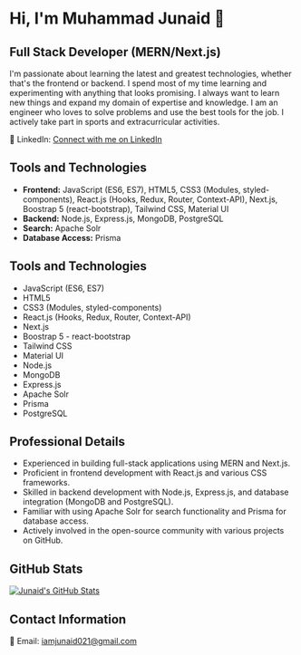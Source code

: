 # Hi, I'm Muhammad Junaid 👋

## Full Stack Developer (MERN/Next.js)

I'm passionate about learning the latest and greatest technologies, whether that's the frontend or backend. I spend most of my time learning and experimenting with anything that looks promising. I always want to learn new things and expand my domain of expertise and knowledge. I am an engineer who loves to solve problems and use the best tools for the job. I actively take part in sports and extracurricular activities.

🔗 LinkedIn: [Connect with me on LinkedIn](https://www.linkedin.com/in/muhammad-junaid021/)

## Tools and Technologies

- **Frontend:** JavaScript (ES6, ES7), HTML5, CSS3 (Modules, styled-components), React.js (Hooks, Redux, Router, Context-API), Next.js, Boostrap 5 (react-bootstrap), Tailwind CSS, Material UI
- **Backend:** Node.js, Express.js, MongoDB, PostgreSQL
- **Search:** Apache Solr
- **Database Access:** Prisma


## Tools and Technologies

- JavaScript (ES6, ES7)
- HTML5
- CSS3 (Modules, styled-components)
- React.js (Hooks, Redux, Router, Context-API)
- Next.js
- Boostrap 5 - react-bootstrap
- Tailwind CSS
- Material UI
- Node.js
- MongoDB
- Express.js
- Apache Solr
- Prisma
- PostgreSQL

## Professional Details

- Experienced in building full-stack applications using MERN and Next.js.
- Proficient in frontend development with React.js and various CSS frameworks.
- Skilled in backend development with Node.js, Express.js, and database integration (MongoDB and PostgreSQL).
- Familiar with using Apache Solr for search functionality and Prisma for database access.
- Actively involved in the open-source community with various projects on GitHub.

## GitHub Stats

[![Junaid's GitHub Stats](https://github-readme-stats.vercel.app/api?username=junaid083&show_icons=true&count_private=true&hide=contribs)](https://github.com/junaid083)

## Contact Information

📧 Email: iamjunaid021@gmail.com
